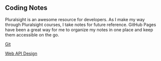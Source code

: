 ## Coding Notes

Pluralsight is an awesome resource for developers. As I make my way through Pluralsight courses, I take notes for future reference. GitHub Pages have been a great way for me to organize my notes in one place and keep them accessible on the go.

[Git](git.md)

[Web API Design](WebAPIDesign.md)
